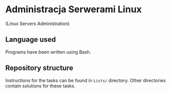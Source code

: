 # Administracja Serwerami Linux
(Linux Servers Administration)

## Language used
Programs have been written using Bash.

## Repository structure
Instructions for the tasks can be found in `Lists/` directory.
Other directories contain solutions for these tasks.
